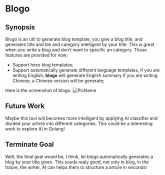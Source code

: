# Blogo

## Synopsis

Blogo is an util to generate blog template, you give a blog title, and generates title and tile and category intelligent by your title.
This is great when you write a blog and don't want to specific an category.
Those features are provided for now:

* Support hexo blog templates;
* Support automatically generate different language templates, if you are writing English, **blogo** will generate English summary
if you are writing Chinese, a Chinese version will be generate;

Here is the screenshot of blogo.
![PicName](http://ofwzcunzi.bkt.clouddn.com/nYQZeGXPh6dFj1MS.png)

## Future Work

Maybe this tool will becomes more intelligent by applying AI classifier and divided your article into different categories. This could be
a interesting work to explore AI in Golang!

## Terminate Goal

Well, the final goal would be, I think, let blogo automatically generates a blog by your title given. This souds realy good, not only in blog, in the future, the writer, AI can helps them to structure a article in seconds!


